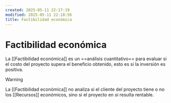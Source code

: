 ```yaml
---
created: 2025-05-11 22:17:19
modified: 2025-05-11 22:18:56
title: Factibilidad económica
---
```


# Factibilidad económica

La [[Factibilidad económica]] es un ==análisis cuantitativo== para evaluar si el costo del proyecto supera el beneficio obtenido, esto es si la inversión es positiva.

> [!warning]
> La [[Factibilidad económica]] no analiza si el cliente del proyecto tiene o no los [[Recursos]] económicos, sino si el proyecto en sí resulta rentable.
